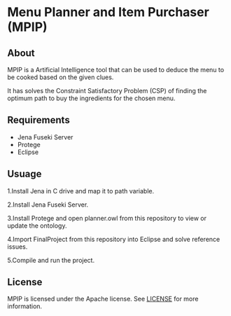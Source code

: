 
Menu Planner and Item Purchaser (MPIP)
======

## About
MPIP is a Artificial Intelligence tool that can be used to deduce the menu to be cooked based on the given clues.

It has solves the Constraint Satisfactory Problem (CSP) of finding the optimum path to buy the ingredients for the chosen menu.

## Requirements
* Jena Fuseki Server
* Protege
* Eclipse

## Usuage

1.Install Jena in C drive and map it to path variable.


2.Install Jena Fuseki Server.


3.Install Protege and open planner.owl from this repository to view or update the ontology.


4.Import  FinalProject from this repository into Eclipse and solve reference issues.


5.Compile and run the project.



## License
MPIP is licensed under the Apache license. See [LICENSE](LICENSE) for more information.
